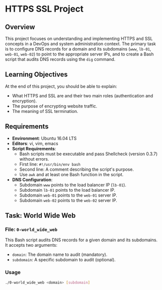 # HTTPS SSL Project

## Overview
This project focuses on understanding and implementing HTTPS and SSL concepts in a DevOps and system administration context. The primary task is to configure DNS records for a domain and its subdomains (`www`, `lb-01`, `web-01`, `web-02`) to point to the appropriate server IPs, and to create a Bash script that audits DNS records using the `dig` command.

## Learning Objectives
At the end of this project, you should be able to explain:
- What HTTPS and SSL are and their two main roles (authentication and encryption).
- The purpose of encrypting website traffic.
- The meaning of SSL termination.

## Requirements
- **Environment**: Ubuntu 16.04 LTS
- **Editors**: vi, vim, emacs
- **Script Requirements**:
  - Bash scripts must be executable and pass Shellcheck (version 0.3.7) without errors.
  - First line: `#!/usr/bin/env bash`
  - Second line: A comment describing the script's purpose.
  - Use `awk` and at least one Bash function in the script.
- **DNS Configuration**:
  - Subdomain `www` points to the load balancer IP (`lb-01`).
  - Subdomain `lb-01` points to the load balancer IP.
  - Subdomain `web-01` points to the `web-01` server IP.
  - Subdomain `web-02` points to the `web-02` server IP.

## Task: World Wide Web
### File: `0-world_wide_web`
This Bash script audits DNS records for a given domain and its subdomains. It accepts two arguments:
- `domain`: The domain name to audit (mandatory).
- `subdomain`: A specific subdomain to audit (optional).

### Usage
```bash
./0-world_wide_web <domain> [subdomain]